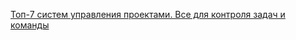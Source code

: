 
[Топ-7 систем управления проектами. Все для контроля задач и команды](https://habr.com/ru/companies/yougile/articles/922090/)
